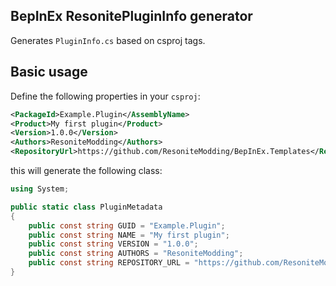 ## BepInEx ResonitePluginInfo generator

Generates `PluginInfo.cs` based on csproj tags.

## Basic usage

Define the following properties in your `csproj`:

```xml
<PackageId>Example.Plugin</AssemblyName>
<Product>My first plugin</Product>
<Version>1.0.0</Version>
<Authors>ResoniteModding</Authors>
<RepositoryUrl>https://github.com/ResoniteModding/BepInEx.Templates</RepositoryUrl>
```

this will generate the following class:

```cs
using System;

public static class PluginMetadata
{
    public const string GUID = "Example.Plugin";
    public const string NAME = "My first plugin";
    public const string VERSION = "1.0.0";
    public const string AUTHORS = "ResoniteModding";
    public const string REPOSITORY_URL = "https://github.com/ResoniteModding/BepInEx.Templates";
}
```
